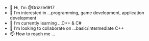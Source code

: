 - 👋 Hi, I’m @Grizzle1917
- 👀 I’m interested in ...programming, game development, application development
- 🌱 I’m currently learning ...C++ & C#
- 💞️ I’m looking to collaborate on ...basic/intermediate C++
- 📫 How to reach me ...

<!---
Grizzle1917/Grizzle1917 is a ✨ special ✨ repository because its `README.md` (this file) appears on your GitHub profile.
You can click the Preview link to take a look at your changes.
--->
